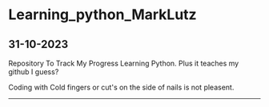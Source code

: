 # Learning_python_MarkLutz

31-10-2023
---------------------------
Repository To Track My Progress Learning Python.
Plus it teaches my github I guess?



Coding with Cold fingers or cut's on the side of nails is not pleasent.



--------------------------------------------------------------------------------



